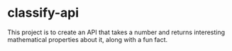 # classify-api
This project is to create an API that takes a number and returns interesting mathematical properties about it, along with a fun fact.
